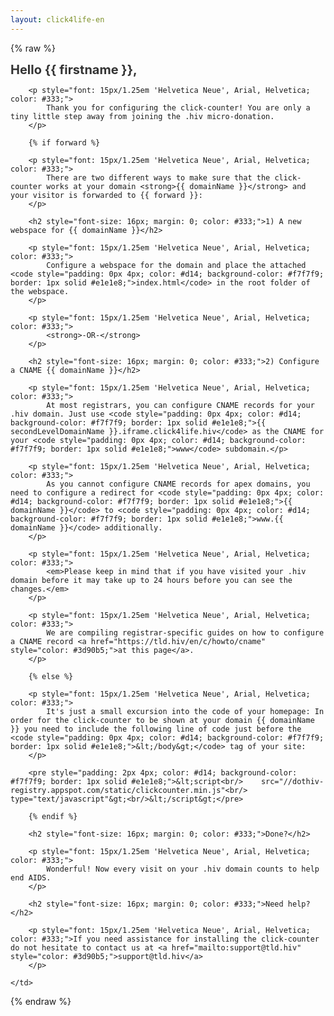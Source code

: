 ```yaml
---
layout: click4life-en
---
```


{% raw %}
<tr width="100%" itemscope itemtype="http://schema.org/EmailMessage">
    <td valign="top" align="left" style="background:#fff; padding: 40px;" itemprop="action" itemscope itemtype="http://schema.org/ViewAction">
        <h1 style="font-size: 20px; margin: 0; color: #333;">
            Hello {{ firstname }}, </h1>
            
        <p style="font: 15px/1.25em 'Helvetica Neue', Arial, Helvetica; color: #333;">
            Thank you for configuring the click-counter! You are only a tiny little step away from joining the .hiv micro-donation.
        </p>
        
        {% if forward %}
        
        <p style="font: 15px/1.25em 'Helvetica Neue', Arial, Helvetica; color: #333;">
            There are two different ways to make sure that the click-counter works at your domain <strong>{{ domainName }}</strong> and your visitor is forwarded to {{ forward }}:
        </p>
        
        <h2 style="font-size: 16px; margin: 0; color: #333;">1) A new webspace for {{ domainName }}</h2>
        
        <p style="font: 15px/1.25em 'Helvetica Neue', Arial, Helvetica; color: #333;">
            Configure a webspace for the domain and place the attached <code style="padding: 0px 4px; color: #d14; background-color: #f7f7f9; border: 1px solid #e1e1e8;">index.html</code> in the root folder of the webspace.
        </p>
        
        <p style="font: 15px/1.25em 'Helvetica Neue', Arial, Helvetica; color: #333;">
            <strong>-OR-</strong>
        </p>
        
        <h2 style="font-size: 16px; margin: 0; color: #333;">2) Configure a CNAME {{ domainName }}</h2>
        
        <p style="font: 15px/1.25em 'Helvetica Neue', Arial, Helvetica; color: #333;">
            At most registrars, you can configure CNAME records for your .hiv domain. Just use <code style="padding: 0px 4px; color: #d14; background-color: #f7f7f9; border: 1px solid #e1e1e8;">{{ secondLevelDomainName }}.iframe.click4life.hiv</code> as the CNAME for your <code style="padding: 0px 4px; color: #d14; background-color: #f7f7f9; border: 1px solid #e1e1e8;">www</code> subdomain.</p>

        <p style="font: 15px/1.25em 'Helvetica Neue', Arial, Helvetica; color: #333;">
            As you cannot configure CNAME records for apex domains, you need to configure a redirect for <code style="padding: 0px 4px; color: #d14; background-color: #f7f7f9; border: 1px solid #e1e1e8;">{{ domainName }}</code> to <code style="padding: 0px 4px; color: #d14; background-color: #f7f7f9; border: 1px solid #e1e1e8;">www.{{ domainName }}</code> additionally.
        </p>
        
        <p style="font: 15px/1.25em 'Helvetica Neue', Arial, Helvetica; color: #333;">
            <em>Please keep in mind that if you have visited your .hiv domain before it may take up to 24 hours before you can see the changes.</em>
        </p>
        
        <p style="font: 15px/1.25em 'Helvetica Neue', Arial, Helvetica; color: #333;">
            We are compiling registrar-specific guides on how to configure a CNAME record <a href="https://tld.hiv/en/c/howto/cname" style="color: #3d90b5;">at this page</a>. 
        </p>
                
        {% else %}
        
        <p style="font: 15px/1.25em 'Helvetica Neue', Arial, Helvetica; color: #333;">
            It's just a small excursion into the code of your homepage: In order for the click-counter to be shown at your domain {{ domainName }} you need to include the following line of code just before the <code style="padding: 0px 4px; color: #d14; background-color: #f7f7f9; border: 1px solid #e1e1e8;">&lt;/body&gt;</code> tag of your site:
        </p>
        
        <pre style="padding: 2px 4px; color: #d14; background-color: #f7f7f9; border: 1px solid #e1e1e8;">&lt;script<br/>    src="//dothiv-registry.appspot.com/static/clickcounter.min.js"<br/>    type="text/javascript"&gt;<br/>&lt;/script&gt;</pre>
        
        {% endif %}
        
        <h2 style="font-size: 16px; margin: 0; color: #333;">Done?</h2>
        
        <p style="font: 15px/1.25em 'Helvetica Neue', Arial, Helvetica; color: #333;">
            Wonderful! Now every visit on your .hiv domain counts to help end AIDS.
        </p>
        
        <h2 style="font-size: 16px; margin: 0; color: #333;">Need help?</h2>
        
        <p style="font: 15px/1.25em 'Helvetica Neue', Arial, Helvetica; color: #333;">If you need assistance for installing the click-counter do not hesitate to contact us at <a href="mailto:support@tld.hiv" style="color: #3d90b5;">support@tld.hiv</a>
        </p>

    </td>
</tr>
{% endraw %}
